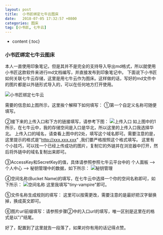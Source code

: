 ```yaml
---
layout: post
title:  小书匠绑定七牛云图床
date:   2018-07-05 17:32:57 +0800
categories: 图床
tag: [小书匠, 七牛云]
---
```


* content
{:toc}



### 小书匠绑定七牛云图床

本人一直使用印象笔记，但是其并不是完全的支持导入导出md格式，所以就使用小书匠这款软件来进行md文档编写，并直接发布到印象笔记中。
下面说下小书匠如何关联七牛云存储，这里是用七牛云作为图床。这样做的话，写好的md文件中的图片都是以外链形式导入的，可以在任何地方打开使用。

![小书匠绑定七牛云](https://tinytongtong-1255688482.cos.ap-beijing.myqcloud.com/xiaoshujiang.png)

需要的信息如上图所示，这里挨个解释下如何填写：
①第一个自定义名称可随便填写。

②接下来的上传入口和下方的链接填写，请参考下图：
![上传入口](https://tinytongtong-1255688482.cos.ap-beijing.myqcloud.com/xiaoshujiang2.png)
如上图中的1所示，在七牛云中，我的存储空间是入口是华北，所以这里的上传入口我选择华北。
上传入口的域名，请查看上图中的2处，填写这个域名即可。需要注意的是，这里提示的格式是"http://xxx.xxx.xxx" ,我们要严格按照这个格式填写。
这里有个小技巧，可以找一个已经上传成功的图片，复制它的外链并在浏览器中打开，然后将外链中的域名复制出来即可。

③AccessKey和SecretKey的值，具体请参照参照七牛云平台中的 个人面板 --> 个人中心 --> 秘钥管理中的数据，如下所示：
![秘钥管理](https://tinytongtong-1255688482.cos.ap-beijing.myqcloud.com/xiaoshujiang3.png)

④空间名称(Bucket Name)的填写，在七牛云中选择一个你的空间名称即可，如下所示：
![空间名称](https://tinytongtong-1255688482.cos.ap-beijing.myqcloud.com/xiaoshujiang4.png)
这里我填写"tiny-vampire"即可。

⑤文件名称生成规则的填写：
这里可以按需更改，需要注意的是最好把汉字替换掉，换成英文即可。

⑥图片url前缀填写：请参照步骤②中的入口url的填写，唯一区别是这里在的格式是以"/"结尾。

好了，配置到了这里就告一段落了，如果对你有用的话记得点赞。


